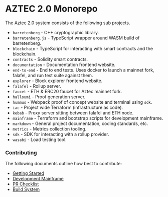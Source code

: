 # AZTEC 2.0 Monorepo

The Aztec 2.0 system consists of the following sub projects.

- `barretenberg` - C++ cryptographic library.
- `barretenberg.js` - TypeScript wrapper around WASM build of barretenberg.
- `blockchain` - TypeScript for interacting with smart contracts and the blockchain.
- `contracts` - Solidity smart contracts.
- `documentation` - Documentation frontend website.
- `end-to-end` - End to end tests. Uses docker to launch a mainnet fork, falafel, and run test suite against them.
- `explorer` - Block explorer frontend website.
- `falafel` - Rollup server.
- `faucet` - ETH & ERC20 faucet for Aztec mainnet fork.
- `halloumi` - Proof generation server.
- `hummus` - Webpack proof of concept website and terminal using `sdk`.
- `iac` - Project wide Terraform (infrastructure as code).
- `kebab` - Proxy server sitting between falafel and ETH node.
- `mainframe` - Terraform and bootstrap scripts for development mainframe.
- `markdown` - General project documentation, coding standards, etc.
- `metrics` - Metrics collection tooling.
- `sdk` - SDK for interacting with a rollup provider.
- `wasabi` - Load testing tool.

### Contributing

The following documents outline how best to contribute:

- [Getting Started](./markdown/getting_started.md)
- [Development Mainframe](./mainframe/README.md)
- [PR Checklist](./markdown/pr_checklist.md)
- [Build System](./markdown/build_system.md)
